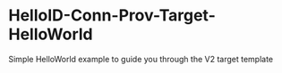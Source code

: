 # HelloID-Conn-Prov-Target-HelloWorld
Simple HelloWorld example to guide you through the V2 target template

